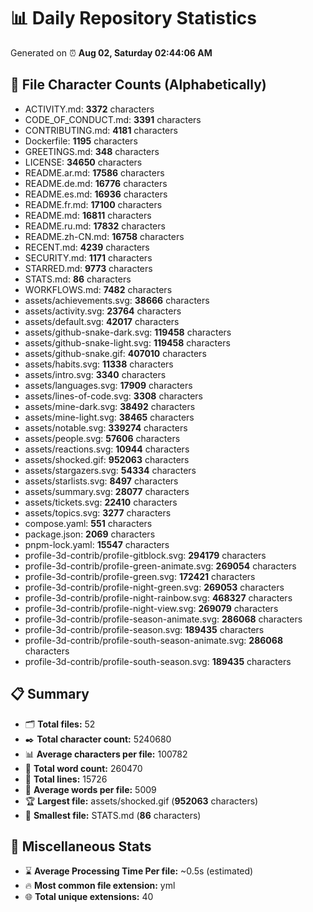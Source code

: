 # 📊 Daily Repository Statistics
Generated on ⏰ **Aug 02, Saturday 02:44:06 AM**

## 📂 File Character Counts (Alphabetically)
- ACTIVITY.md: **3372** characters
- CODE_OF_CONDUCT.md: **3391** characters
- CONTRIBUTING.md: **4181** characters
- Dockerfile: **1195** characters
- GREETINGS.md: **348** characters
- LICENSE: **34650** characters
- README.ar.md: **17586** characters
- README.de.md: **16776** characters
- README.es.md: **16936** characters
- README.fr.md: **17100** characters
- README.md: **16811** characters
- README.ru.md: **17832** characters
- README.zh-CN.md: **16758** characters
- RECENT.md: **4239** characters
- SECURITY.md: **1171** characters
- STARRED.md: **9773** characters
- STATS.md: **86** characters
- WORKFLOWS.md: **7482** characters
- assets/achievements.svg: **38666** characters
- assets/activity.svg: **23764** characters
- assets/default.svg: **42017** characters
- assets/github-snake-dark.svg: **119458** characters
- assets/github-snake-light.svg: **119458** characters
- assets/github-snake.gif: **407010** characters
- assets/habits.svg: **11338** characters
- assets/intro.svg: **3340** characters
- assets/languages.svg: **17909** characters
- assets/lines-of-code.svg: **3308** characters
- assets/mine-dark.svg: **38492** characters
- assets/mine-light.svg: **38465** characters
- assets/notable.svg: **339274** characters
- assets/people.svg: **57606** characters
- assets/reactions.svg: **10944** characters
- assets/shocked.gif: **952063** characters
- assets/stargazers.svg: **54334** characters
- assets/starlists.svg: **8497** characters
- assets/summary.svg: **28077** characters
- assets/tickets.svg: **22410** characters
- assets/topics.svg: **3277** characters
- compose.yaml: **551** characters
- package.json: **2069** characters
- pnpm-lock.yaml: **15547** characters
- profile-3d-contrib/profile-gitblock.svg: **294179** characters
- profile-3d-contrib/profile-green-animate.svg: **269054** characters
- profile-3d-contrib/profile-green.svg: **172421** characters
- profile-3d-contrib/profile-night-green.svg: **269053** characters
- profile-3d-contrib/profile-night-rainbow.svg: **468327** characters
- profile-3d-contrib/profile-night-view.svg: **269079** characters
- profile-3d-contrib/profile-season-animate.svg: **286068** characters
- profile-3d-contrib/profile-season.svg: **189435** characters
- profile-3d-contrib/profile-south-season-animate.svg: **286068** characters
- profile-3d-contrib/profile-south-season.svg: **189435** characters

## 📋 Summary
- 🗂️ **Total files:** 52
- ✒️ **Total character count:** 5240680
- 📊 **Average characters per file:** 100782
- 📝 **Total word count:** 260470
- 🧾 **Total lines:** 15726
- 📐 **Average words per file:** 5009
- 🏆 **Largest file:** assets/shocked.gif (**952063** characters)
- 🥉 **Smallest file:** STATS.md (**86** characters)

## 🌟 Miscellaneous Stats
- ⌛ **Average Processing Time Per file:** ~0.5s (estimated)
- 🔥 **Most common file extension:** yml
- 🌐 **Total unique extensions:** 40
